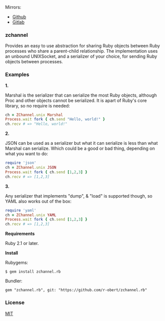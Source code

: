 Mirrors:

* [Github](https://github.rom/r-obert/zchannel.rb)
* [Gitlab](https://gitlab.com/r-obert/zchannel.rb)

### zchannel

Provides an easy to use abstraction for sharing Ruby objects between Ruby
processes who share a parent-child relationship. The implementation uses
an unbound UNIXSocket, and a serializer of your choice, for sending Ruby
objects between processes.

### Examples

__1.__

Marshal is the serializer that can serialize the most Ruby objects, although
Proc and other objects cannot be serialized. It is apart of Ruby's core library,
so no require is needed:

```ruby
ch = ZChannel.unix Marshal
Process.wait fork { ch.send "Hello, world!" }
ch.recv # => "Hello, world!"
```

__2.__

JSON can be used as a serializer but what it can serialize is less than what
Marshal can serialize. Which could be a good or bad thing, depending on what
you want to do:

```ruby
require 'json'
ch = ZChannel.unix JSON
Process.wait fork { ch.send [1,2,3] }
ch.recv # => [1,2,3]
```

__3.__

Any serializer that implements "dump", & "load" is supported though, so YAML also works
out of the box:

```ruby
require 'yaml'
ch = ZChannel.unix YAML
Process.wait fork { ch.send [1,2,3] }
ch.recv # => [1,2,3]
```

__Requirements__

Ruby 2.1 or later.

__Install__

Rubygems:

	$ gem install zchannel.rb

Bundler:

    gem "zchannel.rb", git: "https://github.com/r-obert/zchannel.rb"


### License

[MIT](./LICENSE.txt)
